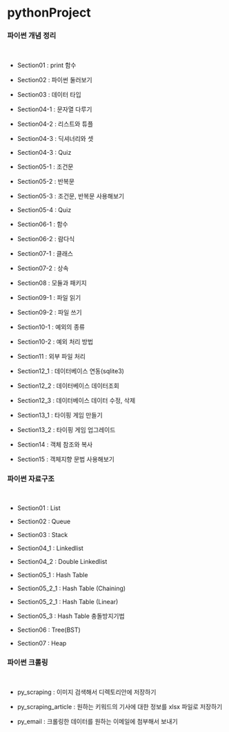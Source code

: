 # pythonProject
### 파이썬 개념 정리
</br>

- Section01 : print 함수 

- Section02 : 파이썬 둘러보기  

- Section03 : 데이터 타입  

- Section04-1 : 문자열 다루기  

- Section04-2 : 리스트와 튜플  

- Section04-3 :  딕셔너리와 셋 

- Section04-3 : Quiz

- Section05-1 : 조건문

- Section05-2 : 반복문

- Section05-3 : 조건문, 반복문 사용해보기

- Section05-4 : Quiz

- Section06-1 : 함수

- Section06-2 : 람다식

- Section07-1 : 클래스

- Section07-2 : 상속

- Section08 : 모듈과 패키지

- Section09-1 : 파일 읽기

- Section09-2 : 파일 쓰기

- Section10-1 : 예외의 종류

- Section10-2 : 예외 처리 방법

- Section11 : 외부 파일 처리

- Section12_1 : 데이터베이스 연동(sqlite3)

- Section12_2 : 데이터베이스 데이터조회

- Section12_3 : 데이터베이스 데이터 수정, 삭제

- Section13_1 : 타이핑 게임 만들기

- Section13_2 : 타이핑 게임 업그레이드

- Section14 : 객체 참조와 복사

- Section15 : 객체지향 문법 사용해보기


### 파이썬 자료구조
</br>
  
- Section01 : List
 
- Section02 : Queue

- Section03 : Stack

- Section04_1 : Linkedlist

- Section04_2 : Double Linkedlist

- Section05_1 : Hash Table

- Section05_2_1 : Hash Table (Chaining)

- Section05_2_1 : Hash Table (Linear)

- Section05_3 : Hash Table 충돌방지기법

- Section06 : Tree(BST) 

- Section07 : Heap 

### 파이썬 크롤링
</br>

- py_scraping : 이미지 검색해서 디렉토리안에 저장하기

- py_scraping_article : 원하는 키워드의 기사에 대한 정보를 xlsx 파일로 저장하기 

- py_email : 크롤링한 데이터를 원하는 이메일에 첨부해서 보내기


